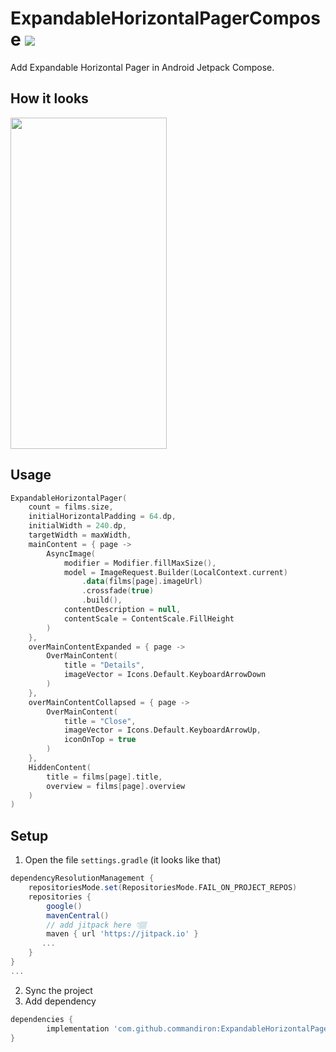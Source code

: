 # ExpandableHorizontalPagerCompose  [![](https://jitpack.io/v/commandiron/ExpandableHorizontalPagerCompose.svg)](https://jitpack.io/#commandiron/ExpandableHorizontalPagerCompose)

Add Expandable Horizontal Pager in Android Jetpack Compose.

## How it looks

<img src="art/expandable_horizontal_pager.gif" width="250" height="530">

## Usage

```kotlin
ExpandableHorizontalPager(
    count = films.size,
    initialHorizontalPadding = 64.dp,
    initialWidth = 240.dp,
    targetWidth = maxWidth,
    mainContent = { page ->
        AsyncImage(
            modifier = Modifier.fillMaxSize(),
            model = ImageRequest.Builder(LocalContext.current)
                .data(films[page].imageUrl)
                .crossfade(true)
                .build(),
            contentDescription = null,
            contentScale = ContentScale.FillHeight
        )
    },
    overMainContentExpanded = { page ->
        OverMainContent(
            title = "Details",
            imageVector = Icons.Default.KeyboardArrowDown
        )
    },
    overMainContentCollapsed = { page ->
        OverMainContent(
            title = "Close",
            imageVector = Icons.Default.KeyboardArrowUp,
            iconOnTop = true
        )
    },
    HiddenContent(
        title = films[page].title,
        overview = films[page].overview
    )
)
```


## Setup
1. Open the file `settings.gradle` (it looks like that)
```groovy
dependencyResolutionManagement {
    repositoriesMode.set(RepositoriesMode.FAIL_ON_PROJECT_REPOS)
    repositories {
        google()
        mavenCentral()
        // add jitpack here 👇🏽
        maven { url 'https://jitpack.io' }
       ...
    }
} 
...
```
2. Sync the project
3. Add dependency
```groovy
dependencies {
        implementation 'com.github.commandiron:ExpandableHorizontalPagerCompose:1.0.2'
}
```
